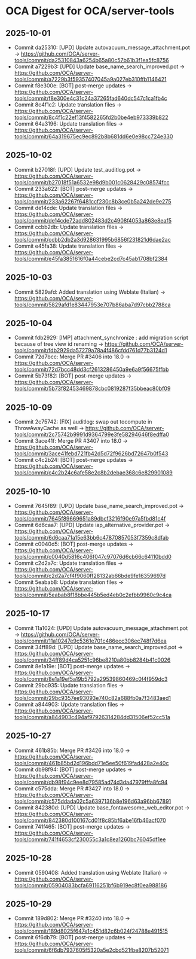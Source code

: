 # OCA Digest for OCA/server-tools

## 2025-10-01

- Commit da25310: [UPD] Update autovacuum_message_attachment.pot → https://github.com/OCA/server-tools/commit/da25310843a6254b65a80c57b61b3f1ea5fc8756
- Commit a7229b3: [UPD] Update base_name_search_improved.pot → https://github.com/OCA/server-tools/commit/a7229b3f59357407045a9a027eb310ffb1146421
- Commit f8e300e: [BOT] post-merge updates → https://github.com/OCA/server-tools/commit/f8e300e4c31c24a37265fad640dc547c1ca1fb4c
- Commit 8c4f1c2: Update translation files → https://github.com/OCA/server-tools/commit/8c4f1c22ef13f4582265fd2b0be4eb973339b822
- Commit 64a3196: Update translation files → https://github.com/OCA/server-tools/commit/64a319675ec9ec892b8b681dd6e0e98cc724e330

## 2025-10-02

- Commit b27018f: [UPD] Update test_auditlog.pot → https://github.com/OCA/server-tools/commit/b27018f51a6532e98d9b001c0628429c08574fcc
- Commit 233a622: [BOT] post-merge updates → https://github.com/OCA/server-tools/commit/233a62267f6481ccf230c8b3ce0b5a242de9e275
- Commit de14cde: Update translation files → https://github.com/OCA/server-tools/commit/de14cde72add802483d2c4908f4053a863e8eaf5
- Commit ccbb2db: Update translation files → https://github.com/OCA/server-tools/commit/ccbb2db2a3d928631995b6856f231821d6dae2ac
- Commit e45fa38: Update translation files → https://github.com/OCA/server-tools/commit/e45fa3851616f0a44cebe2cd7c45ab1708bf2384

## 2025-10-03

- Commit 5829afd: Added translation using Weblate (Italian) → https://github.com/OCA/server-tools/commit/5829afd1e83447953e707b86aba7d97cbb2788ca

## 2025-10-04

- Commit fdb2929: [IMP] attachment_synchronize : add migration script because of tree view id renaming → https://github.com/OCA/server-tools/commit/fdb2929da57279a78a4f486cfdd761d77b3124d1
- Commit 72d7bcc: Merge PR #3406 into 18.0 → https://github.com/OCA/server-tools/commit/72d7bcc48dd3cf2613286450a9e6a9f56675ffbb
- Commit 5b73f82: [BOT] post-merge updates → https://github.com/OCA/server-tools/commit/5b73f82453469878cbc0819287f35bbeac80bf09

## 2025-10-09

- Commit 2c75742: [FIX] auditlog: swap out tocompute in ThrowAwayCache as well → https://github.com/OCA/server-tools/commit/2c75742b9991d9364799e3fe58294646f8edffa0
- Commit 3ace41f: Merge PR #3407 into 18.0 → https://github.com/OCA/server-tools/commit/3ace41febd721fb42d5d72f9626bd72647b0f543
- Commit c4c2b24: [BOT] post-merge updates → https://github.com/OCA/server-tools/commit/c4c2b24c6afe58e2c8b2debae368c6e829901089

## 2025-10-10

- Commit 7645f89: [UPD] Update base_name_search_improved.pot → https://github.com/OCA/server-tools/commit/7645f89669651a89dbcf3216f90e97a5fbd81c4f
- Commit 6d6caa7: [UPD] Update iap_alternative_provider.pot → https://github.com/OCA/server-tools/commit/6d6caa71a15e63bb6c47870857053f7359c8dfab
- Commit c0040d5: [BOT] post-merge updates → https://github.com/OCA/server-tools/commit/c0040d5816c406f047c97076d6cb66c64110bdd0
- Commit c2d2a7c: Update translation files → https://github.com/OCA/server-tools/commit/c2d2a7cf4f9060ff28132ab66bde9fe16359697d
- Commit 5eabab8: Update translation files → https://github.com/OCA/server-tools/commit/5eabab8f18bbe445b5ed4eb0c2efbb9960c9c4ca

## 2025-10-17

- Commit 11a1024: [UPD] Update autovacuum_message_attachment.pot → https://github.com/OCA/server-tools/commit/11a10247e9c5361e701c486ecc306ec748f7d6ea
- Commit 34ff89d: [UPD] Update base_name_search_improved.pot → https://github.com/OCA/server-tools/commit/34ff89d4ca5251c96be8210a80bb8284b41c0026
- Commit 8e1a19e: [BOT] post-merge updates → https://github.com/OCA/server-tools/commit/8e1a19ef5a19b5792a29539860469c0f4f959dc3
- Commit 29bc935: Update translation files → https://github.com/OCA/server-tools/commit/29bc9357ee93093e740c82a688fb0a7f3483aed1
- Commit a844903: Update translation files → https://github.com/OCA/server-tools/commit/a844903c494af97926314284dd31506ef52cc51a

## 2025-10-27

- Commit 461b85b: Merge PR #3426 into 18.0 → https://github.com/OCA/server-tools/commit/461b85bd2d196bdd71e5ee50f619fad428a2e40c
- Commit db98f94: [BOT] post-merge updates → https://github.com/OCA/server-tools/commit/db98f94c9ee8d79585ad74d3da47979fffa8fc94
- Commit c575dda: Merge PR #3427 into 18.0 → https://github.com/OCA/server-tools/commit/c575ddada02c5a6397136b8e196d63a96bb67891
- Commit 842380d: [UPD] Update base_fontawesome_web_editor.pot → https://github.com/OCA/server-tools/commit/842380d100167cd01f8c85bf6abe16fb46acf070
- Commit 741f465: [BOT] post-merge updates → https://github.com/OCA/server-tools/commit/741f4653cf230055c3a1c8ea1260bc76045df1ee

## 2025-10-28

- Commit 0590408: Added translation using Weblate (Italian) → https://github.com/OCA/server-tools/commit/05904083bcfa69116251bf6b919ec8f0ea988186

## 2025-10-29

- Commit 189d802: Merge PR #3240 into 18.0 → https://github.com/OCA/server-tools/commit/189d8025f647e1c451d82c6b024f24788e491515
- Commit 6f6db79: [BOT] post-merge updates → https://github.com/OCA/server-tools/commit/6f6db7937605f5320a5e2cbd521fbe8207b52071

